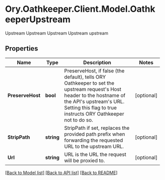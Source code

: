 # Ory.Oathkeeper.Client.Model.OathkeeperUpstream
Upstream Upstream Upstream Upstream upstream

## Properties

Name | Type | Description | Notes
------------ | ------------- | ------------- | -------------
**PreserveHost** | **bool** | PreserveHost, if false (the default), tells ORY Oathkeeper to set the upstream request&#39;s Host header to the hostname of the API&#39;s upstream&#39;s URL. Setting this flag to true instructs ORY Oathkeeper not to do so. | [optional] 
**StripPath** | **string** | StripPath if set, replaces the provided path prefix when forwarding the requested URL to the upstream URL. | [optional] 
**Url** | **string** | URL is the URL the request will be proxied to. | [optional] 

[[Back to Model list]](../README.md#documentation-for-models) [[Back to API list]](../README.md#documentation-for-api-endpoints) [[Back to README]](../README.md)

